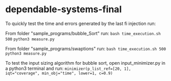 # dependable-systems-final

To quickly test the time and errors generated by the last fi injection run:

From folder "sample_programs/bubble_Sort" run:
`bash time_execution.sh 500`
`python3 measure.py`

From folder "sample_programs/swaptions" run:
`bash time_execution.sh 500`
`python3 measure.py`

To test the input sizing algorithm for bubble sort, open input_minimizer.py in a python3 terminal and run:
`minimizer(p_list_ref=[20, 1], iqt="coverage", min_obj="time", lower=1, c=0.9)`






